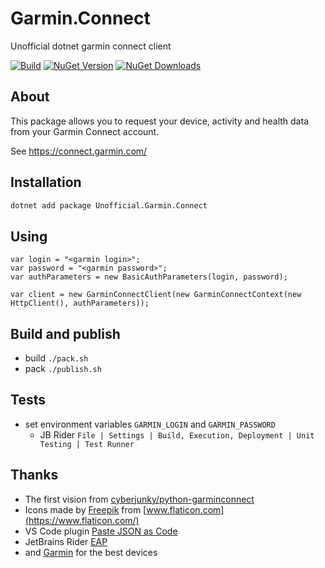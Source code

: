 # Garmin.Connect

Unofficial dotnet garmin connect client

[![Build](https://github.com/pachman/dotnet.garmin.connect/actions/workflows/build.yml/badge.svg)](https://github.com/pachman/dotnet.garmin.connect/actions/workflows/build.yml)
[![NuGet Version](http://img.shields.io/nuget/v/Unofficial.Garmin.Connect.svg)](https://www.nuget.org/packages/Unofficial.Garmin.Connect/)
[![NuGet Downloads](http://img.shields.io/nuget/dt/Unofficial.Garmin.Connect.svg)](https://www.nuget.org/packages/Unofficial.Garmin.Connect/)

## About

This package allows you to request your device, activity and health data from your Garmin Connect account.

See <https://connect.garmin.com/>

## Installation

```bash
dotnet add package Unofficial.Garmin.Connect
```

## Using

```dotnet
var login = "<garmin login>";
var password = "<garmin password>";
var authParameters = new BasicAuthParameters(login, password);

var client = new GarminConnectClient(new GarminConnectContext(new HttpClient(), authParameters));
```

## Build and publish

- build `./pack.sh`
- pack `./publish.sh`

## Tests

- set environment variables `GARMIN_LOGIN` and `GARMIN_PASSWORD`
  - JB Rider `File | Settings | Build, Execution, Deployment | Unit Testing | Test Runner`

## Thanks

- The first vision from [cyberjunky/python-garminconnect](https://github.com/cyberjunky/python-garminconnect)
- Icons made by [Freepik](https://www.freepik.com) from [www.flaticon.com](https://www.flaticon.com/)
- VS Code plugin [Paste JSON as Code](https://marketplace.visualstudio.com/items?itemName=quicktype.quicktype)
- JetBrains Rider [EAP](https://www.jetbrains.com/rider/nextversion/)
- and [Garmin](https://connect.garmin.com) for the best devices

